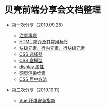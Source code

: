 # 贝壳前端分享会文档整理


* 第一次分享（2019.09.28）
  * [注意事项](./1st/注意事项.md)
  * [HTML 简介及其常用标签](./1st/HTML简介及常用标签/HTML简介及常用标签.pdf)
  * [块级元素、行内元素、行块级元素](./1st/块级元素、行内元素和行内块级元素/块级元素、行内元素和行内块级元素.md)
  * [CSS 选择器](./1st/CSS选择器/css选择器-刘旭.pptx)
  * [CSS 盒模型](./1st/CSS盒模型/css盒模型.md)
  * [display 属性](./1st/display属性/display属性.md)
  * [网页渲染步骤](./1st/网页渲染步骤/网页渲染步骤.md)
  * [CSS 居中方法](./1st/CSS居中)
  
* 第二次分享（2019.10.11）
  * [Vue 环境安装指南](./2nd/Vue环境安装指南)
